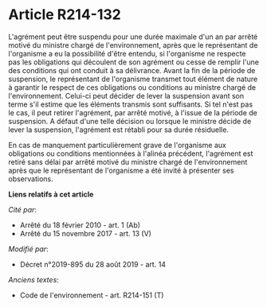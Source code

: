 # Article R214-132

L'agrément peut être suspendu pour une durée maximale d'un an par arrêté motivé du ministre chargé de l'environnement, après
que le représentant de l'organisme a eu la possibilité d'être entendu, si l'organisme ne respecte pas les obligations qui
découlent de son agrément ou cesse de remplir l'une des conditions qui ont conduit à sa délivrance. Avant la fin de la
période de suspension, le représentant de l'organisme transmet tout élément de nature à garantir le respect de ces
obligations ou conditions au ministre chargé de l'environnement. Celui-ci peut décider de lever la suspension avant son terme
s'il estime que les éléments transmis sont suffisants. Si tel n'est pas le cas, il peut retirer l'agrément, par arrêté
motivé, à l'issue de la période de suspension. A défaut d'une telle décision ou lorsque le ministre décide de lever la
suspension, l'agrément est rétabli pour sa durée résiduelle. 

En cas de manquement particulièrement grave de l'organisme aux obligations ou conditions mentionnées à l'alinéa précédent,
l'agrément est retiré sans délai par arrêté motivé du ministre chargé de l'environnement après que le représentant de
l'organisme a été invité à présenter ses observations.

**Liens relatifs à cet article**

_Cité par_:

  - Arrêté du 18 février 2010 - art. 1 (Ab)
  - Arrêté du 15 novembre 2017 - art. 13 (V)

_Modifié par_:

  - Décret n°2019-895 du 28 août 2019 - art. 14

_Anciens textes_:

  - Code de l'environnement - art. R214-151 (T)
